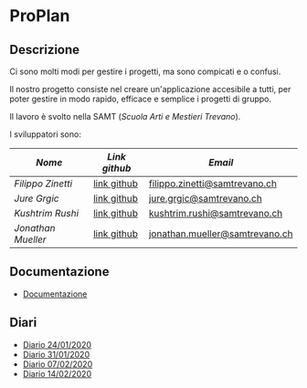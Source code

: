 # ProPlan


## Descrizione

Ci sono molti modi per gestire i progetti, ma sono compicati e o confusi.

Il nostro progetto consiste nel creare un'applicazione accesibile a tutti, per poter gestire in modo rapido, efficace e semplice i progetti di gruppo.


Il lavoro è svolto nella SAMT (*Scuola Arti e Mestieri Trevano*).

I sviluppatori sono: 

|*Nome*|*Link github*|*Email*|
|------|-------------|-------|
|*Filippo Zinetti*|[link github](https://github.com/Fil-Z)|filippo.zinetti@samtrevano.ch|
|*Jure Grgic*|[link github](https://github.com/GrgJur)|jure.grgic@samtrevano.ch|
|*Kushtrim Rushi*|[link github](https://github.com/kushustrim)|kushtrim.rushi@samtrevano.ch|
|*Jonathan Mueller*|[link github](https://github.com/JonathanMuellerCat)|jonathan.mueller@samtrevano.ch|


## Documentazione
- [Documentazione](./Documentazione/DocumentazioneProPlan.md)

## Diari
- [Diario 24/01/2020](./Diari/KUSRUS_JONMUE_JURGRG_FILZIN_PROPLAN_2020-01-24.md)
- [Diario 31/01/2020](./Diari/KUSRUS_JONMUE_JURGRG_FILZIN_PROPLAN_2020-01-31.md)
- [Diario 07/02/2020](./Diari/KUSRUS_JONMUE_JURGRG_FILZIN_PROPLAN_2020-02-07.md)
- [Diario 14/02/2020](./Diari/KUSRUS_JONMUE_JURGRG_FILZIN_PROPLAN_2020-02-14.md)
